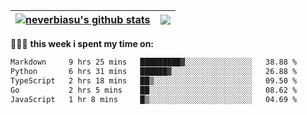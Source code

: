 | <a href="https://github.com/neverbiasu"><img align="center" src="https://github-readme-stats.vercel.app/api?username=neverbiasu&theme=dracula&show_icons=true&hide_border=true&count_private=true" alt="neverbiasu's github stats" /></a> | <a href="https://github.com/neverbiasu"><img align="center" src="https://github-readme-stats.vercel.app/api/top-langs/?username=neverbiasu&theme=dracula&show_icons=true&hide_border=true&layout=compact" /></a> |
| ------------- | ------------- |

👨🏾‍💻 **this week i spent my time on:**
<!--START_SECTION:waka-->

```txt
Markdown     9 hrs 25 mins   █████████▓░░░░░░░░░░░░░░░   38.88 %
Python       6 hrs 31 mins   ██████▓░░░░░░░░░░░░░░░░░░   26.88 %
TypeScript   2 hrs 18 mins   ██▒░░░░░░░░░░░░░░░░░░░░░░   09.50 %
Go           2 hrs 5 mins    ██░░░░░░░░░░░░░░░░░░░░░░░   08.62 %
JavaScript   1 hr 8 mins     █▒░░░░░░░░░░░░░░░░░░░░░░░   04.69 %
```

<!--END_SECTION:waka-->
